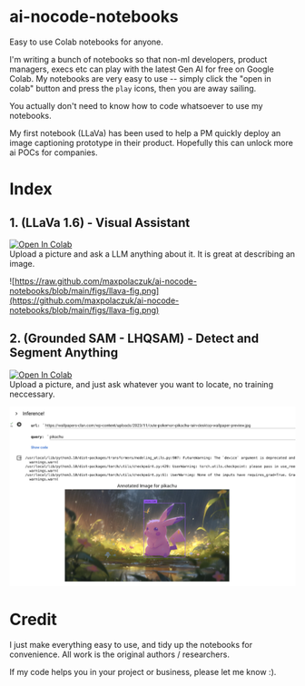 # ai-nocode-notebooks
Easy to use Colab notebooks for anyone.

I'm writing a bunch of notebooks so that non-ml developers, product managers, execs etc can play with the latest Gen AI for free on Google Colab. 
My notebooks are very easy to use -- simply click the "open in colab" button and press the `play` icons, then you are away sailing. 

You actually don't need to know how to code whatsoever to use my notebooks.

My first notebook (LLaVa) has been used to help a PM quickly deploy an image captioning prototype in their product. Hopefully this can unlock more ai POCs for companies.

# Index

## 1. (LLaVa 1.6) - Visual Assistant
<a target="_blank" href="https://colab.research.google.com/github/maxpolaczuk/ai-nocode-notebooks/blob/main/notebooks/01_llava16.ipynb">
  <img src="https://colab.research.google.com/assets/colab-badge.svg" alt="Open In Colab"/>
</a><br/>Upload a picture and ask a LLM anything about it. It is great at describing an image.

![https://raw.github.com/maxpolaczuk/ai-nocode-notebooks/blob/main/figs/llava-fig.png](https://github.com/maxpolaczuk/ai-nocode-notebooks/blob/main/figs/llava-fig.png)

## 2. (Grounded SAM - LHQSAM) - Detect and Segment Anything
<a target="_blank" href="https://colab.research.google.com/github/maxpolaczuk/ai-nocode-notebooks/blob/main/notebooks/02_grounded_sam.ipynb">
  <img src="https://colab.research.google.com/assets/colab-badge.svg" alt="Open In Colab"/>
</a><br/>Upload a picture, and just ask whatever you want to locate, no training neccessary.

![SAM](https://github.com/maxpolaczuk/ai-nocode-notebooks/blob/main/figs/gr-sam.png)

# Credit
I just make everything easy to use, and tidy up the notebooks for convenience. All work is the original authors / researchers.

If my code helps you in your project or business, please let me know :).  

